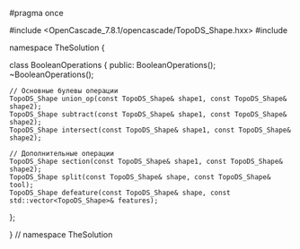 #pragma once

#include <OpenCascade_7.8.1/opencascade/TopoDS_Shape.hxx>
#include <vector>

namespace TheSolution {

class BooleanOperations {
public:
    BooleanOperations();
    ~BooleanOperations();
    
    // Основные булевы операции
    TopoDS_Shape union_op(const TopoDS_Shape& shape1, const TopoDS_Shape& shape2);
    TopoDS_Shape subtract(const TopoDS_Shape& shape1, const TopoDS_Shape& shape2);
    TopoDS_Shape intersect(const TopoDS_Shape& shape1, const TopoDS_Shape& shape2);
    
    // Дополнительные операции
    TopoDS_Shape section(const TopoDS_Shape& shape1, const TopoDS_Shape& shape2);
    TopoDS_Shape split(const TopoDS_Shape& shape, const TopoDS_Shape& tool);
    TopoDS_Shape defeature(const TopoDS_Shape& shape, const std::vector<TopoDS_Shape>& features);
};

} // namespace TheSolution
